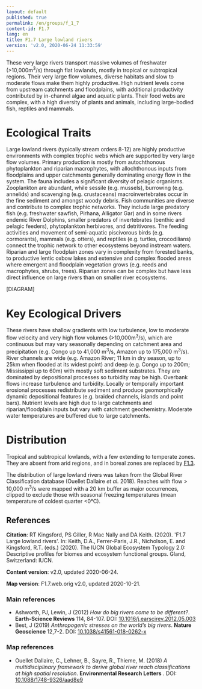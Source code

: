 ```yaml
---
layout: default
published: true
permalink: /en/groups/f_1_7
content-id: F1.7
lang: en
title: F1.7 Large lowland rivers
version: 'v2.0, 2020-06-24 11:33:59'
---
```


These very large rivers transport massive volumes of freshwater (>10,000m<sup>3</sup>/s) through flat lowlands, mostly in tropical or subtropical regions. Their very large flow volumes, diverse habitats and slow to moderate flows make them highly productive. High nutrient levels come from upstream catchments and floodplains, with additional productivity contributed by in-channel algae and aquatic plants. Their food webs are complex, with a high diversity of plants and animals, including large-bodied fish, reptiles and mammals.

# Ecological Traits
 
Large lowland rivers (typically stream orders 8-12) are highly productive environments with complex trophic webs which are supported by very large flow volumes. Primary production is mostly from autochthonous phytoplankton and riparian macrophytes, with allochthonous inputs from floodplains and upper catchments generally dominating energy flow in the system. The fauna includes a significant diversity of pelagic organisms. Zooplankton are abundant, while sessile (e.g. mussels), burrowing (e.g. annelids) and scavenging (e.g. crustaceans) macroinvertebrates occur in the fine sediment and amongst woody debris. Fish communities are diverse and contribute to complex trophic networks. They include large predatory fish (e.g. freshwater sawfish, Pirhana, Alligator Gar) and in some rivers endemic River Dolphins, smaller predators of invertebrates (benthic and pelagic feeders), phytoplankton herbivores, and detritivores. The feeding activities and movement of semi-aquatic piscivorous birds (e.g. cormorants), mammals (e.g. otters), and reptiles (e.g. turtles, crocodilians) connect the trophic network to other ecosystems beyond instream waters. Riparian and large floodplain zones vary in complexity from forested banks, to productive lentic oxbow lakes and extensive and complex flooded areas where emergent and floodplain vegetation grows (e.g. reeds and macrophytes, shrubs, trees). Riparian zones can be complex but have less direct influence on large rivers than on smaller river ecosystems. 

[DIAGRAM]

# Key Ecological Drivers
 
These rivers have shallow gradients with low turbulence, low to moderate flow velocity and very high flow volumes (>10,000m<sup>3</sup>/s), which are continuous but may vary seasonally depending on catchment area and precipitation (e.g. Congo up to 41,000 m<sup>3</sup>/s, Amazon up to 175,000 m<sup>3</sup>/s). River channels are wide (e.g.  Amazon River; 11 km in dry season, up to 25km when flooded at its widest point) and deep (e.g. Congo up to 200m; Mississippi up to 60m) with mostly soft sediment substrates. They are dominated by depositional processes so turbidity may be high. Overbank flows increase turbulence and turbidity. Locally or temporally important erosional processes redistribute sediment and produce geomorphically dynamic depositional features (e.g. braided channels, islands and point bars). Nutrient levels are high due to large catchments and riparian/floodplain inputs but vary with catchment geochemistry. Moderate water temperatures are buffered due to large catchments. 
 
# Distribution
 
Tropical and subtropical lowlands, with a few extending to temperate zones. They are absent from arid regions, and in boreal zones are replaced by [F1.3](/explore/groups/F1.3).

The distribution of large lowland rivers was taken from the Global River Classification database (Ouellet Dallaire _et al._ 2018). Reaches with flow > 10,000 m<sup>3</sup>/s were mapped with a 20 km buffer as major occurrences, clipped to exclude those with seasonal freezing temperatures (mean temperature of coldest quarter <0°C).

## References

**Citation**: RT Kingsford, PS Giller, R Mac Nally and DA Keith. (2020). 'F1.7 Large lowland rivers'. In: Keith, D.A., Ferrer-Paris, J.R., Nicholson, E. and Kingsford, R.T. (eds.) (2020). The IUCN Global Ecosystem Typology 2.0: Descriptive profiles for biomes and ecosystem functional groups. Gland, Switzerland: IUCN.

**Content version**: v2.0, updated 2020-06-24.

**Map version**: F1.7.web.orig v2.0, updated 2020-10-21.

### Main references
* Ashworth, PJ, Lewin, J  (2012) *How do big rivers come to be different?*. **Earth-Science Reviews** 114, 84-107. DOI: [10.1016/j.earscirev.2012.05.003](http://doi.org/10.1016/j.earscirev.2012.05.003)
* Best, J  (2019) *Anthropogenic stresses on the world’s big rivers*. **Nature Geoscience**  12,7-2. DOI: [10.1038/s41561-018-0262-x ](http://doi.org/10.1038/s41561-018-0262-x )

### Map references
* Ouellet Dallaire, C., Lehner, B., Sayre, R., Thieme, M.  (2018) *A multidisciplinary framework to derive global river reach classifications at high spatial resolution*. **Environmental Research Letters** . DOI: [10.1088/1748-9326/aad8e9](http://doi.org/10.1088/1748-9326/aad8e9)
